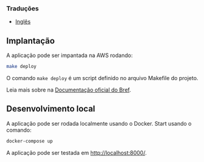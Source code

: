 ### Traduções
* [Inglês](README.md)

## Implantação

A aplicação pode ser impantada na AWS rodando:

```bash
make deploy
```

O comando `make deploy` é um script definido no arquivo Makefile do projeto.

Leia mais sobre na [Documentação oficial do Bref](https://bref.sh/docs/deploy.html).

## Desenvolvimento local

A aplicação pode ser rodada localmente usando o Docker. Start usando o comando:

```bash
docker-compose up
```
A aplicação pode ser testada em [http://localhost:8000/](http://localhost:8000/).
